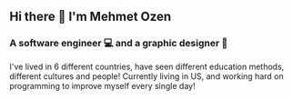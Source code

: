 ## Hi there 👋 I'm Mehmet Ozen

### A software engineer 💻 and a graphic designer 🎨

I've lived in 6 different countries, have seen different education methods, different cultures and people!
Currently living in US, and working hard on programming to improve myself every single day!
